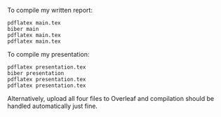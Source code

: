 To compile my written report:

```
pdflatex main.tex
biber main
pdflatex main.tex
pdflatex main.tex
```

To compile my presentation:

```
pdflatex presentation.tex
biber presentation
pdflatex presentation.tex
pdflatex presentation.tex
```

Alternatively, upload all four files to Overleaf and compilation should be handled automatically just fine.
